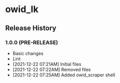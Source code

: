 # owid_lk

## Release History

### 1.0.0 (PRE-RELEASE)
  * Basic changes
  * Lint
  *  [2021-12-22 07:21AM] Initial files
  *  [2021-12-22 07:22AM] Removed files
  *  [2021-12-22 07:25AM] Added owid_scraper shell
